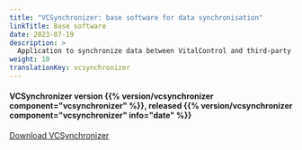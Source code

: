 ```yaml
---
title: "VCSynchronizer: base software for data synchronisation"
linkTitle: Base software
date: 2023-07-19
description: >
  Application to synchronize data between VitalControl and third-party applications.
weight: 10
translationKey: vcsynchronizer
---
```

#### VCSynchronizer version {{% version/vcsynchronizer component="vcsynchronizer" %}}, released {{% version/vcsynchronizer component="vcsynchronizer" info="date" %}}

<a href="/download/SetupVitalControlSynchronizer.exe" role="button" class="btn btn-primary btn-lg">Download VCSynchronizer</a>
